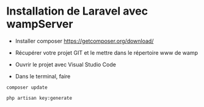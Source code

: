 # Installation de Laravel avec wampServer

- Installer composer
https://getcomposer.org/download/

- Récupérer votre projet GIT et le mettre dans le répertoire www de wamp
- Ouvrir le projet avec Visual Studio Code
- Dans le terminal, faire
```
composer update

php artisan key:generate
```